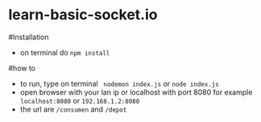 # learn-basic-socket.io

#Installation
* on terminal do ``` npm install ```

#how to
* to run, type on terminal ``` nodemon index.js``` or ```node index.js```
* open browser with your lan ip or localhost with port 8080 for example ```localhost:8080``` or ```192.168.1.2:8080```
* the url are ``` /consumen ``` and ```/depot```
